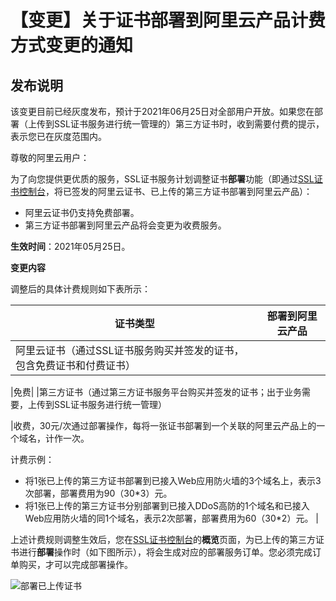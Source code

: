 # 【变更】关于证书部署到阿里云产品计费方式变更的通知

## 发布说明

该变更目前已经灰度发布，预计于2021年06月25日对全部用户开放。如果您在部署（上传到SSL证书服务进行统一管理的）第三方证书时，收到需要付费的提示，表示您已在灰度范围内。

尊敬的阿里云用户：

为了向您提供更优质的服务，SSL证书服务计划调整证书**部署**功能（即通过[SSL证书控制台](https://yundunnext.console.aliyun.com/?p=cas)，将已签发的阿里云证书、已上传的第三方证书部署到阿里云产品）：

-   阿里云证书仍支持免费部署。
-   第三方证书部署到阿里云产品将会变更为收费服务。

**生效时间**：2021年05月25日。

**变更内容**

调整后的具体计费规则如下表所示：

|证书类型|部署到阿里云产品|
|----|--------|
|阿里云证书（通过SSL证书服务购买并签发的证书，包含免费证书和付费证书）

|免费|
|第三方证书（通过第三方证书服务平台购买并签发的证书；出于业务需要，上传到SSL证书服务进行统一管理）

|收费，30元/次通过部署操作，每将一张证书部署到一个关联的阿里云产品上的一个域名，计作一次。

计费示例：

-   将1张已上传的第三方证书部署到已接入Web应用防火墙的3个域名上，表示3次部署，部署费用为90（30\*3）元。
-   将1张已上传的第三方证书分别部署到已接入DDoS高防的1个域名和已接入Web应用防火墙的同1个域名，表示2次部署，部署费用为60（30\*2）元。 |

上述计费规则调整生效后，您在[SSL证书控制台](https://yundunnext.console.aliyun.com/?p=cas)的**概览**页面，为已上传的第三方证书进行**部署**操作时（如下图所示），将会生成对应的部署服务订单。您必须完成订单购买，才可以完成部署操作。

![部署已上传证书](https://static-aliyun-doc.oss-accelerate.aliyuncs.com/assets/img/zh-CN/7816234161/p243879.png)

